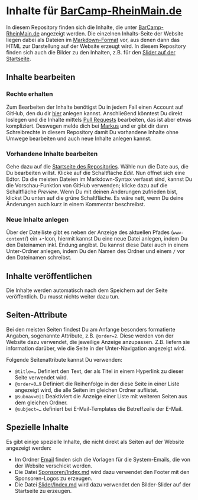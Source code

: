 # Inhalte für [BarCamp-RheinMain.de](http://www.barcamp-rheinmain.de)

In diesem Repository finden sich die Inhalte, die unter [BarCamp-RheinMain.de](http://www.barcamp-rheinmain.de) angezeigt werden. Die einzelnen Inhalts-Seite der Website liegen dabei als Dateien im [Markdown-Format](http://daringfireball.net/projects/markdown/) vor, aus 
denen dann das HTML zur Darstellung auf der Website erzeugt wird. In diesem Repository finden sich auch die Bilder zu den Inhalten, z.B. für den [Slider auf der Startseite](/Slider/Index.md).

## Inhalte bearbeiten

### Rechte erhalten

Zum Bearbeiten der Inhalte benötigst Du in jedem Fall einen Account auf GitHub, den du dir [hier](https://github.com/signup/free) anlegen kannst. Anschließend könntest Du direkt loslegen und die Inhalte mittels [Pull Requests](https://help.github.com/articles/using-pull-requests) bearbeiten, das ist aber etwas kompliziert. Deswegen melde dich bei [Markus](https://github.com/tacker/) und er gibt dir dann Schreibrechte in diesem Repository damit Du vorhandene Inhalte ohne Umwege bearbeiten und auch neue Inhalte anlegen kannst.

### Vorhandene Inhalte bearbeiten

Gehe dazu auf die [Startseite des Repositories](https://github.com/BCRM/www-content). Wähle nun die Date aus, die Du bearbeiten willst. Klicke auf die Schaltfläche *Edit*. Nun öffnet sich eine Edtor. Da die meisten Dateien im Markdown-Syntax verfasst sind, kannst Du die Vorschau-Funktion von GitHub verwenden; klicke dazu auf die Schaltfläche *Preview*. Wenn Du mit deinen Änderungen zufrieden bist, klickst Du unten auf die grüne Schaltfläche. Es wäre nett, wenn Du deine Änderungen auch kurz in einem Kommentar beschreibst.

### Neue Inhalte anlegen

Über der Dateiliste gibt es neben der Anzeige des aktuellen Pfades (`www-content`/) ein *+*-Icon, hiermit kannst Du eine neue Datei anlegen, indem Du den Dateinamen inkl. Endung angibst. Du kannst diese Datei auch in einem Unter-Ordner anlegen, indem Du den Namen des Ordner und einem `/` vor den Dateinamen schreibst.

## Inhalte veröffentlichen

Die Inhalte werden automatisch nach dem Speichern auf der Seite veröffentlich. Du musst nichts weiter dazu tun.

## Seiten-Attribute

Bei den meisten Seiten findest Du am Anfange besonders formatierte Angaben, sogenannte Attribute, z.B. `@order=2`. Diese werden von der Website dazu verwendet, die jeweilige Anzeige anzupassen. Z.B. liefern sie information darüber, wie die Seite in der Unter-Navigation angezeigt wird.

Folgende Seitenattribute kannst Du verwenden:

 * `@title=…` Definiert den Text, der als Titel in einem Hyperlink zu dieser Seite verwendet wird.
 * `@order=0…9` Definiert die Reihenfolge in der diese Seite in einer Liste  angezeigt wird, die alle Seiten im gleichen Ordner auflistet.
 * `@subnav=0|1` Deaktiviert die Anzeige einer Liste mit weiteren Seiten aus dem gleichen Ordner.
 * `@subject=…` definiert bei E-Mail-Templates die Betreffzeile der E-Mail.

## Spezielle Inhalte

Es gibt einige spezielle Inhalte, die nicht direkt als Seiten auf der Website angezeigt werden:

 * Im Ordner [Email](/Email) finden sich die Vorlagen für die System-Emails, die von der Website verschickt werden.
 * Die Datei [Sponsoren/Index.md](/Sponsoren/Index.md) wird dazu verwendet den Footer mit den Sponsoren-Logos zu erzeugen.
 * Die Datei [Slider/Index.md](/Slider/Index.md) wird dazu verwendet den Bilder-Slider auf der Startseite zu erzeugen.
